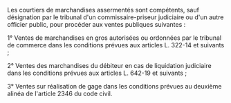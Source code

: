 Les courtiers de marchandises assermentés sont compétents, sauf désignation par le tribunal d'un commissaire-priseur judiciaire ou d'un autre officier public, pour procéder aux ventes publiques suivantes :

1° Ventes de marchandises en gros autorisées ou ordonnées par le tribunal de commerce dans les conditions prévues aux articles L. 322-14 et suivants ;

2° Ventes des marchandises du débiteur en cas de liquidation judiciaire dans les conditions prévues aux articles L. 642-19 et suivants ;

3° Ventes sur réalisation de gage dans les conditions prévues au deuxième alinéa de l'article 2346 du code civil.
